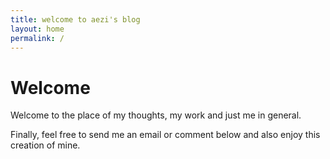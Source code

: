 ```yaml
---
title: welcome to aezi's blog
layout: home
permalink: /
---
```


# Welcome

Welcome to the place of my thoughts, my work and just me in general. 

Finally, feel free to send me an email or comment below and also enjoy this creation of mine.
